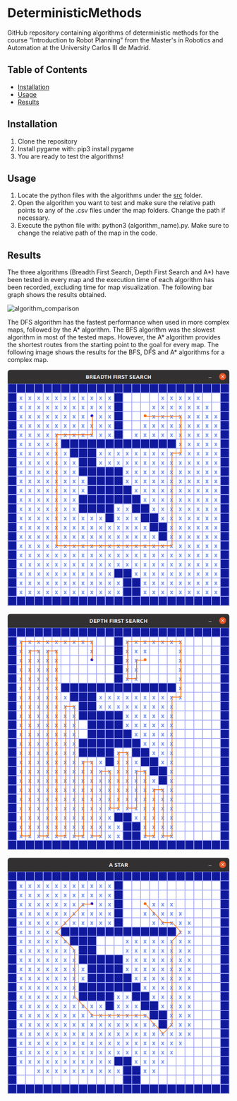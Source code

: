 # DeterministicMethods

GitHub repository containing algorithms of deterministic methods for the course "Introduction to Robot Planning" from the Master's in Robotics and Automation at the University Carlos III de Madrid.

## Table of Contents

- [Installation](#installation)
- [Usage](#usage)
- [Results](#results)

## Installation

1. Clone the repository
2. Install pygame with: pip3 install pygame
3. You are ready to test the algorithms!

## Usage

1. Locate the python files with the algorithms under the [src](src/) folder.
2. Open the algorithm you want to test and make sure the relative path points to any of the .csv files under the map folders. Change the path if necessary.
3. Execute the python file with: python3 (algorithm_name).py. Make sure to change the relative path of the map in the code.

## Results

The three algorithms (Breadth First Search, Depth First Search and A*) have been tested in every map and the execution time of each algorithm has been recorded, excluding time for map visualization. The following bar graph shows the results obtained.

![algorithm_comparison](https://github.com/100383960/DeterministicMethods/assets/132466648/c37bcb97-09da-4084-acba-1cb7d18f00b2)

The DFS algorithm has the fastest performance when used in more complex maps, followed by the A* algorithm. The BFS algorithm was the slowest algorithm in most of the tested maps. However, the A* algorithm provides the shortest routes from the starting point to the goal for every map. The following image shows the results for the BFS, DFS and A* algorithms for a complex map.

![bfs](results/bfs_map7.png)

![dfs](results/dfs_map7.png)

![astar](results/astar_map7.png)
